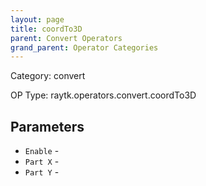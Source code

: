 ```yaml
---
layout: page
title: coordTo3D
parent: Convert Operators
grand_parent: Operator Categories
---
```


Category: convert

OP Type: raytk.operators.convert.coordTo3D

## Parameters

* `Enable` - 
* `Part X` - 
* `Part Y` -
